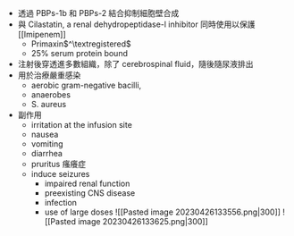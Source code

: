 - 透過 PBPs-1b 和 PBPs-2 結合抑制細胞壁合成
- 與 Cilastatin, a renal dehydropeptidase-l inhibitor 同時使用以保護 [[Imipenem]] 
	- Primaxin$^\textregistered$
	- 25% serum protein bound
- 注射後穿透進多數組織，除了 cerebrospinal fluid，隨後隨尿液排出
- 用於治療嚴重感染
	- aerobic gram-negative bacilli,
	- anaerobes
	- S. aureus
- 副作用
	- irritation at the infusion site
	- nausea
	- vomiting
	- diarrhea
	- pruritus 瘙癢症
	- induce seizures
		- impaired renal function
		- preexisting CNS disease 
		- infection
		- use of large doses
![[Pasted image 20230426133556.png|300]]
![[Pasted image 20230426133625.png|300]]